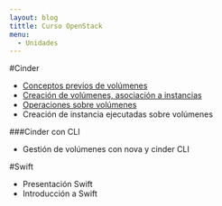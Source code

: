 ```yaml
---
layout: blog
tittle: Curso OpenStack
menu:
  - Unidades
---
```


#Cinder

* [Conceptos previos de volúmenes](conceptos_previos)
* [Creación de volúmenes, asociación a instancias](volumen)
* [Operaciones sobre volúmenes](operaciones)
* Creación de instancia ejecutadas sobre volúmenes

###Cinder con CLI

* Gestión de volúmenes con nova y cinder CLI

#Swift

* Presentación Swift
* Introducción a Swift
